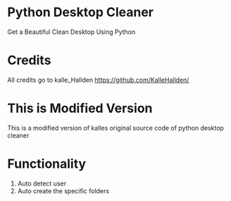 # Python Desktop Cleaner
Get a Beautiful Clean Desktop Using Python

# Credits
All credits go to kalle_Hallden https://github.com/KalleHallden/

# This is Modified Version
This is a modified version of kalles original source code of python desktop cleaner

# Functionality
1. Auto detect user
2. Auto create the specific folders


